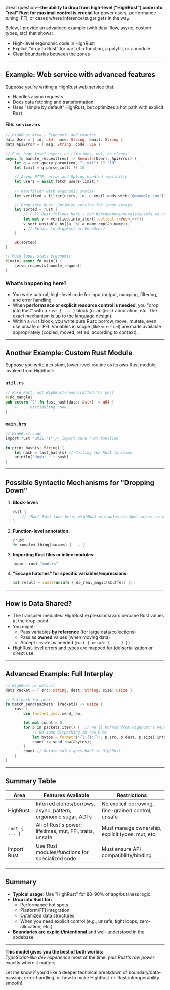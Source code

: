 Great question—**the ability to drop from high-level ("HighRust") code into “real” Rust for maximal control is crucial** for power users, performance tuning, FFI, or cases where inference/sugar gets in the way.

Below, I provide an advanced example (with data-flow, async, custom types, etc) that shows:

- High-level ergonomic code in HighRust
- Explicit “drop to Rust” for part of a function, a polyfill, or a module
- Clear boundaries between the zones

---

## **Example: Web service with advanced features**

Suppose you’re writing a HighRust web service that:

- Handles async requests
- Does data fetching and transformation
- Uses “simple by default” HighRust, but optimizes a hot path with explicit Rust

#### **File: `service.hrs`**

```rust
// HighRust Area – Ergonomic and concise
data User = { id: u64, name: String, email: String }
data ApiError = { msg: String, code: u16 }

// Fun, high-level async: no lifetimes, mut, or clones!
async fn handle_request(req) -> Result<[User], ApiError> {
    let q = get_query_param(req, "limit") ?? "10"
    let limit = q.parse_int() ?? 10

    // Async HTTP, error and Option handled implicitly
    let users = await fetch_users(limit)?
    
    // Map/filter with ergonomic syntax
    let verified = filter(users, |u| u.email.ends_with("@example.com"))

    // Drop into Rust: Optimize sorting for large arrays
    let sorted = rust {
        // Full Rust follows here – can borrow/move/mutate/unsafe as needed.
        let mut v = verified.into_iter().collect::<Vec<_>>();
        v.sort_unstable_by(|a, b| a.name.cmp(&b.name));
        v // Return to HighRust as Vec<User>
    }

    Ok(sorted)
}

// Main loop, stays ergonomic
#[main] async fn main() {
    serve_requests(handle_request)
}
```

### **What’s happening here?**

- You write natural, high-level code for input/output, mapping, filtering, and error handling.
- When **performance or explicit resource control is needed**, you "drop into Rust" with a `rust { ... }` block (or an `@rust` annotation, etc. The exact mechanism is up to the language design).  
- Within a `rust` block, you write pure Rust: borrow, move, mutate, even use unsafe or FFI. Variables in scope (like `verified`) are made available appropriately (copied, moved, ref'ed, according to context).

---

## **Another Example: Custom Rust Module**

Suppose you write a custom, lower-level routine as its own Rust module, invoked from HighRust:

### **`util.rs`**
```rust
// Pure Rust, not HighRust—hand-crafted for perf
#[no_mangle]
pub extern "C" fn fast_hash(data: &str) -> u64 {
    // ... bitfiddling code ...
}
```
### **`main.hrs`**
```rust
// HighRust code
import rust "util.rs" // import pure rust function

fn print_hash(s: String) {
    let hash = fast_hash(s) // Calling the Rust function
    println("Hash: " + hash)
}
```

---

## **Possible Syntactic Mechanisms for "Dropping Down"**

1. **Block-level:**

   ```rust
   rust {
       // "Raw" Rust code here; HighRust variables bridged in/out as needed
   }
   ```

2. **Function-level annotation:**

   ```rust
   @rust
   fn complex_thing(params) { ... }
   ```

3. **Importing Rust files or inline modules:**

   ```rust
   import rust "mod.rs"
   ```

4. **"Escape hatches" for specific variables/expressions:**

   ```rust
   let result = rust!(unsafe { do_real_magic(&buffer) });
   ```

---

## **How is Data Shared?**

- The transpiler mediates: HighRust expressions/vars become Rust values at the drop-point.
- You might:
  - Pass variables **by reference** (for large data/collections)
  - Pass as **owned** values (when moving data)
  - Accept `unsafe` as needed (`rust { unsafe { ... } }`)
- HighRust-level errors and types are mapped for (de)serialization or direct use.

---

## **Advanced Example: Full Interplay**

```rust
// HighRust as default
data Packet = { src: String, dest: String, size: usize }

// Fallback for perf
fn batch_send(packets: [Packet]) -> usize {
    rust {
        use fastnet_sys::send_raw;

        let mut count = 0;
        for p in packets.iter() {  // We'll borrow from HighRust's Vec<Packet>
            // Do some bitpacking in raw Rust
            let bytes = format!("{}:{}:{}", p.src, p.dest, p.size).into_bytes();
            count += send_raw(&bytes);
        }
        count // Return value goes back to HighRust.
    }
}
```

---

## **Summary Table**

| Area            | Features Available                       | Restrictions        |
|-----------------|------------------------------------------|---------------------|
| HighRust        | Inferred clones/borrows, async, pattern, ergonomic sugar, ADTs | No explicit borrowing, fine-grained control, unsafe |
| `rust { ... }`  | All of Rust's power; lifetimes, mut, FFI, traits, unsafe | Must manage ownership, explicit types, mut, etc. |
| Import Rust     | Use Rust modules/functions for specialized code | Must ensure API compatibility/binding |

---

## **Summary**

- **Typical usage:** Use "HighRust" for 80–90% of app/business logic.  
- **Drop into Rust for:**  
  - Performance hot spots  
  - Platform/FFI integration  
  - Optimized data structures  
  - When you need explicit control (e.g., unsafe, tight loops, zero-allocation, etc.)
- **Boundaries are explicit/intentional** and well-understood in the codebase.

---

**This model gives you the best of both worlds:**  
*TypeScript-like dev experience* most of the time, plus *Rust's raw power* exactly where it matters.

Let me know if you'd like a deeper technical breakdown of boundary/data-passing, error-handling, or how to make HighRust <-> Rust interoperability smooth!